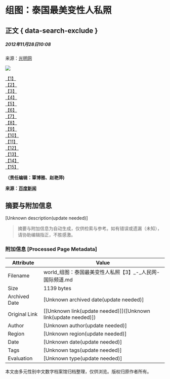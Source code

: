 # 组图：泰国最美变性人私照

## 正文 { data-search-exclude }


##### 2012年11月28日10:08    
来源：[光明网](http://www.gmw.cn/)    

![](http://www.people.com.cn/mediafile/pic/20121128/88/12895333880500476940.jpg)

[【1】](/n/2012/1128/c1002-19723864-1.html)  
[【2】](/n/2012/1128/c1002-19723864-2.html)  
[【3】](/n/2012/1128/c1002-19723864-3.html)  
[【4】](/n/2012/1128/c1002-19723864-4.html)  
[【5】](/n/2012/1128/c1002-19723864-5.html)  
[【6】](/n/2012/1128/c1002-19723864-6.html)  
[【7】](/n/2012/1128/c1002-19723864-7.html)  
[【8】](/n/2012/1128/c1002-19723864-8.html)  
[【9】](/n/2012/1128/c1002-19723864-9.html)  
[【10】](/n/2012/1128/c1002-19723864-10.html)  
[【11】](/n/2012/1128/c1002-19723864-11.html)  
[【12】](/n/2012/1128/c1002-19723864-12.html)  
[【13】](/n/2012/1128/c1002-19723864-13.html)  
[【14】](/n/2012/1128/c1002-19723864-14.html)  
[【15】](/n/2012/1128/c1002-19723864-15.html)

**（责任编辑：覃博雅、赵艳萍)**

**来源：[百度新闻](http://news.baidu.com/view.html?from=people)**
<!-- tcd_original_link http://world.people.com.cn/n/2012/1128/c1002-19723864-3.html -->


## 摘要与附加信息

<!-- tcd_abstract -->
[Unknown description(update needed)]
<!-- tcd_abstract_end -->

> 摘要与附加信息为自动生成，仅供检索与参考。如有错误或遗漏（未知），请协助编辑指正，不胜感激。

### 附加信息 [Processed Page Metadata]

| Attribute       | Value                                  |
|-----------------|----------------------------------------|
| Filename        | world_组图：泰国最美变性人私照【3】_-_人民网-国际频道.md                             |
| Size            | 1139 bytes                           |
| Archived Date   | [Unknown archived date(update needed)]                             |
| Original Link   | [[Unknown link(update needed)]]([Unknown link(update needed)])                       |
| Author          | [Unknown author(update needed)]                               |
| Region          | [Unknown region(update needed)]                               |
| Date            | [Unknown date(update needed)]                                 |
| Tags            | [Unknown tags(update needed)]                                 |
| Evaluation            | [Unknown type(update needed)]                                 |
<!-- tcd_table_end -->

本文由多元性别中文数字档案馆归档整理，仅供浏览。版权归原作者所有。
